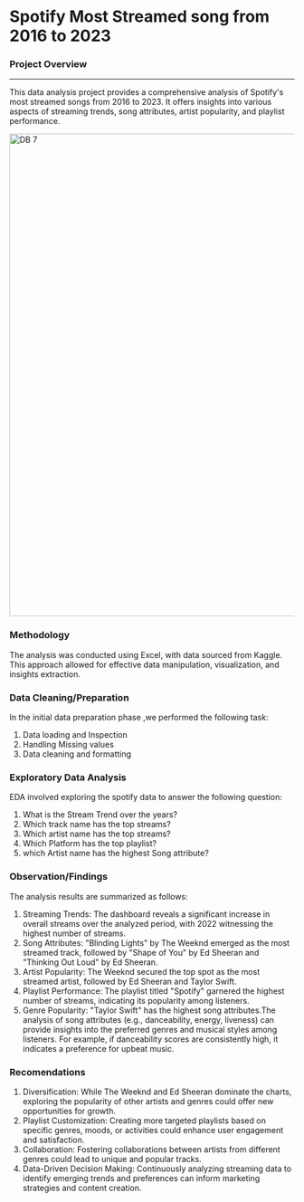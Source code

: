 # Spotify Most Streamed song from 2016 to 2023

### Project Overview
---

This data analysis project provides a comprehensive analysis of Spotify's most streamed songs from 2016 to 2023. It offers insights into various aspects of streaming trends, song attributes, artist popularity, and playlist performance.



<img width="853" alt="DB 7" src="https://github.com/user-attachments/assets/1f62c961-f766-44ee-9b83-e2828cd36c96">


### Methodology

The analysis was conducted using Excel, with data sourced from Kaggle. This approach allowed for effective data manipulation, visualization, and insights extraction.

### Data Cleaning/Preparation

In the initial data preparation phase ,we performed the following task:
1. Data loading and Inspection
2. Handling Missing values
3. Data cleaning and formatting

### Exploratory Data Analysis
EDA involved exploring the spotify data to answer the following question:

1. What is the Stream Trend over the years?
2. Which track name has the top streams?
3. Which artist name has the top streams?
4. Which Platform has the top playlist?
5. which Artist name has the highest Song attribute?

### Observation/Findings

The analysis results are summarized as follows:
1. Streaming Trends: The dashboard reveals a significant increase in overall streams over the analyzed period, with 2022 witnessing the highest number of streams.
2. Song Attributes: "Blinding Lights" by The Weeknd emerged as the most streamed track, followed by "Shape of You" by Ed Sheeran and "Thinking Out Loud" by Ed Sheeran.
3. Artist Popularity: The Weeknd secured the top spot as the most streamed artist, followed by Ed Sheeran and Taylor Swift.
4. Playlist Performance: The playlist titled "Spotify" garnered the highest number of streams, indicating its popularity among listeners.
5.  Genre Popularity: "Taylor Swift" has the highest song attributes.The analysis of song attributes (e.g., danceability, energy, liveness) can provide insights into the preferred genres and musical styles among listeners. For example, if danceability scores are consistently high, it indicates a preference for upbeat music.

### Recomendations

1. Diversification: While The Weeknd and Ed Sheeran dominate the charts, exploring the popularity of other artists and genres could offer new opportunities for growth.
2. Playlist Customization: Creating more targeted playlists based on specific genres, moods, or activities could enhance user engagement and satisfaction.
3. Collaboration: Fostering collaborations between artists from different genres could lead to unique and popular tracks.
4. Data-Driven Decision Making: Continuously analyzing streaming data to identify emerging trends and preferences can inform marketing strategies and content creation.


